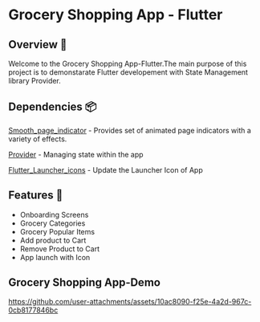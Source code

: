 # Grocery Shopping App - Flutter


## Overview 📙
Welcome to the Grocery Shopping App-Flutter.The main purpose of this project is to demonstarate Flutter developement with State Management library Provider.

## Dependencies 📦️
[Smooth_page_indicator](https://pub.dev/packages/smooth_page_indicator) - Provides set of animated page indicators with a variety of effects.

[Provider](https://pub.dev/packages/provider) - Managing state within the app

[Flutter_Launcher_icons](https://pub.dev/packages/flutter_launcher_icons) - Update the Launcher Icon of App

## Features 🌟
* Onboarding Screens
* Grocery Categories
* Grocery Popular Items
* Add product to Cart
* Remove Product to Cart
* App launch with Icon

## Grocery Shopping App-Demo
https://github.com/user-attachments/assets/10ac8090-f25e-4a2d-967c-0cb8177846bc
